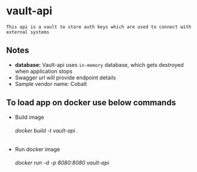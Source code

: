# vault-api
	This api is a vault to store auth keys which are used to connect with external systems


## Notes
- __database:__ Vault-api uses `in-memory` database, which gets destroyed when application stops
- Swagger url will provide endpoint details
- Sample vendor name: Cobalt

## To load app on docker use below commands

- Build image
												
	###### docker build -t vault-api .

- Run docker image

	###### docker run -d -p 8080:8080 vault-api
